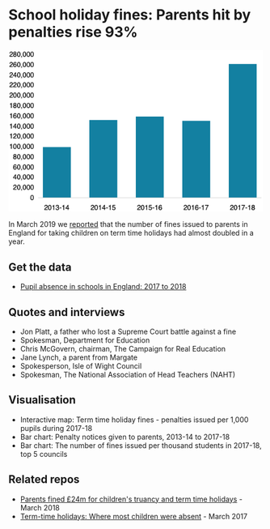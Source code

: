 # School holiday fines: Parents hit by penalties rise 93%

![](https://raw.githubusercontent.com/BBC-Data-Unit/school-holiday-fines-2019/master/absencefines.png)

In March 2019 we [reported](https://www.bbc.co.uk/news/uk-england-47613726) that the number of fines issued to parents in England for taking children on term time holidays had almost doubled in a year.

## Get the data

* [Pupil absence in schools in England: 2017 to 2018](https://www.gov.uk/government/statistics/pupil-absence-in-schools-in-england-2017-to-2018)

## Quotes and interviews

* Jon Platt, a father who lost a Supreme Court battle against a fine
* Spokesman, Department for Education
* Chris McGovern, chairman, The Campaign for Real Education
* Jane Lynch, a parent from Margate
* Spokesperson, Isle of Wight Council
* Spokesman, The National Association of Head Teachers (NAHT)

## Visualisation

* Interactive map: Term time holiday fines - penalties issued per 1,000 pupils during 2017-18
* Bar chart: Penalty notices given to parents, 2013-14 to 2017-18
* Bar chart: The number of fines issued per thousand students in 2017-18, top 5 councils

## Related repos

* [Parents fined £24m for children's truancy and term time holidays](https://github.com/BBC-Data-Unit/school-holiday-fines) - March 2018
* [Term-time holidays: Where most children were absent](https://github.com/BBC-Data-Unit/school-absence) - March 2017
